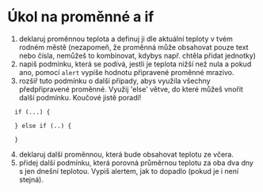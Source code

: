 # Úkol na proměnné a if

1. deklaruj proměnnou teplota a definuj ji dle aktuální teploty v tvém rodném městě (nezapomeň, že proměnná může obsahovat pouze text nebo čísla, nemůžeš to kombinovat, kdybys např. chtěla přidat jednotky)
2. napiš podmínku, která se podívá, jestli je teplota nižší než nula a pokud ano, pomocí `alert` vypíše hodnotu připravené proměnné mrazivo.
3. rozšiř tuto podmínku o další případy, abys využila všechny předpřipravené proměnné. Využij 'else' větve, do které můžeš vnořit další podmínku. Koučové jistě poradí!

```
  if (...) {

  } else if (..) {

  }
```

4. deklaruj další proměnnou, která bude obsahovat teplotu ze včera.
5. přidej další podmínku, která porovná průměrnou teplotu za oba dva dny s jen dnešní teplotou. Vypiš alertem, jak to dopadlo (pokud je i není stejná).

